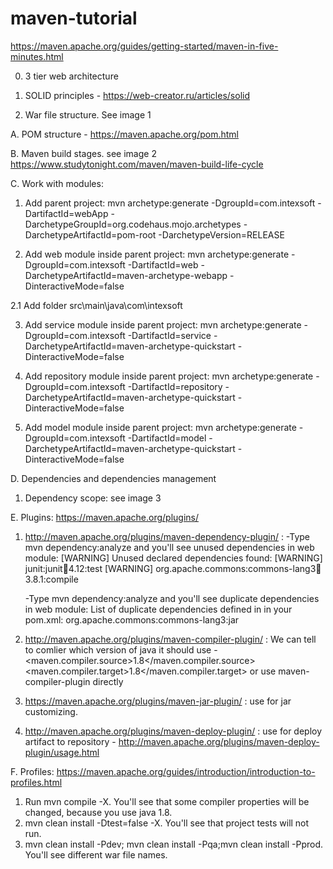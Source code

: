 # maven-tutorial
https://maven.apache.org/guides/getting-started/maven-in-five-minutes.html

0. 3 tier web architecture

0. SOLID principles - https://web-creator.ru/articles/solid

0. War file structure. See image 1

A. POM structure - https://maven.apache.org/pom.html

B. Maven build stages. see image 2
https://www.studytonight.com/maven/maven-build-life-cycle

C. Work with modules:

1. Add parent project: mvn archetype:generate -DgroupId=com.intexsoft -DartifactId=webApp -DarchetypeGroupId=org.codehaus.mojo.archetypes -DarchetypeArtifactId=pom-root -DarchetypeVersion=RELEASE

2. Add web module inside parent project: mvn archetype:generate -DgroupId=com.intexsoft -DartifactId=web -DarchetypeArtifactId=maven-archetype-webapp -DinteractiveMode=false

2.1 Add folder src\main\java\com\intexsoft

3. Add service module inside parent project: mvn archetype:generate -DgroupId=com.intexsoft -DartifactId=service -DarchetypeArtifactId=maven-archetype-quickstart -DinteractiveMode=false

4. Add repository module inside parent project: mvn archetype:generate -DgroupId=com.intexsoft -DartifactId=repository -DarchetypeArtifactId=maven-archetype-quickstart -DinteractiveMode=false

5. Add model module inside parent project: mvn archetype:generate -DgroupId=com.intexsoft -DartifactId=model -DarchetypeArtifactId=maven-archetype-quickstart -DinteractiveMode=false

D. Dependencies and dependencies management
1. Dependency scope: see image 3

E. Plugins:
https://maven.apache.org/plugins/

1. http://maven.apache.org/plugins/maven-dependency-plugin/ :
	-Type mvn dependency:analyze and you'll see unused dependencies in web module:
	[WARNING] Unused declared dependencies found:
	[WARNING]    junit:junit:jar:4.12:test
	[WARNING]    org.apache.commons:commons-lang3:jar:3.8.1:compile
	
	-Type mvn dependency:analyze and you'll see duplicate dependencies in web module:
	List of duplicate dependencies defined in <dependencies/> in your pom.xml: org.apache.commons:commons-lang3:jar

2. http://maven.apache.org/plugins/maven-compiler-plugin/ :
	We can tell to comlier which version of java it should use -
	  <properties>
		<maven.compiler.source>1.8</maven.compiler.source>
		<maven.compiler.target>1.8</maven.compiler.target>
	  </properties>
	  or use maven-compiler-plugin directly
	  
3. https://maven.apache.org/plugins/maven-jar-plugin/ : use for jar customizing.
	  
4. http://maven.apache.org/plugins/maven-deploy-plugin/ :
	use for deploy artifact to repository - http://maven.apache.org/plugins/maven-deploy-plugin/usage.html

F. Profiles:
https://maven.apache.org/guides/introduction/introduction-to-profiles.html

1. Run mvn compile -X. You'll see that some compiler properties will be changed, because you use java 1.8.
2. mvn clean install -Dtest=false -X. You'll see that project tests will not run.
3. mvn clean install -Pdev; mvn clean install -Pqa;mvn clean install -Pprod. You'll see different war file names.
